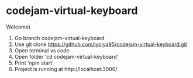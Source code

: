 # codejam-virtual-keyboard
 Welcome)
 1. Go branch codejam-virtual-keyboard
 2. Use git clone https://github.com/lyolya95/codejam-virtual-keyboard.git
 3. Open terminal vs code
 4. Open folder 'cd codejam-virtual-keyboard'
 5. Print 'npm start'
 6. Project is running at http://localhost:3000/
